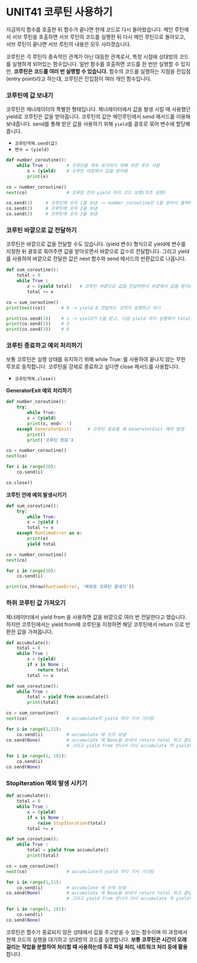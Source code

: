 # UNIT41 코루틴 사용하기
지금까지 함수를 호출한 뒤 함수가 끝나면 현재 코드로 다시 돌아왔습니다. 메인 루틴에서 서브 루틴을 호출하면 서브 루틴의 코드를 실행한 뒤 다시 메인 루틴으로 돌아오고, 서브 루틴이 끝나면 서브 루틴의 내용은 모두 사라졌습니다. 

코루틴은 각 루틴이 종속적인 관계가 아닌 대등한 관계로서, 특정 시점에 상대방의 코드를 실행하게 되어있는 함수입니다. 일반 함수를 호출하면 코드를 한 번만 실행할 수 있지만, **코루틴은 코드를 여러 번 실행할 수 있습니다.** 함수의 코드를 실행하는 지점을 진입점(entry point)라고 하는데, 코루틴은 진입점이 여러 개인 함수입니다. 

### 코루틴에 값 보내기 

코루틴은 제너레이터의 특별한 형태입니다. 제너레이터에서 값을 발생 시킬 때 사용했던 yield로 코루틴은 값을 받아옵니다. 코루틴의 값은 메인루틴에서 send 메서드를 이용해 보내줍니다. send를 통해 받은 값을 사용하기 위해 `yield`를 괄호로 묶어 변수에 할당해줍니다. 
- `코루틴객체.send(값)`
- `변수 = (yield)` 

```python
def number_coroutine():
	while True :       # 코루틴을 계속 유지하기 위해 무한 루프 사용
		x = (yield)    # 코루틴 바깥에서 값을 받아옴
		print(x)

co = number_coroutine()
next(co)               # 코루틴 안의 yield 까지 코드 실행(최초 실행)

co.send(1)     # 코루틴에 숫자 1을 보냄 -> number_coroutine은 1을 받아서 출력하고 다시 yield에서 대기
co.send(2)     # 코루틴에 숫자 2을 보냄
co.send(3)     # 코루틴에 숫자 3을 보냄
```

### 코루틴 바깥으로 값 전달하기 
코루틴은 바깥으로 값을 전달할 수도 있습니다. (yield 변수) 형식으로 yield에 변수를 지정한 뒤 괄호로 묶어주면 값을 받아오면서 바깥으로 값ㅇ르 전달합니다. 그리고 yield를 사용하여 바깥으로 전달한 값은 next 함수와 send 메서드의 반환값으로 나옵니다. 

```python
def sum_coroutine():
	total = 0
	while True :
		x = (yield total)   # 코루틴 바깥으로 값을 전달하면서 바깥에서 값을 받아옴
		total += x

co = sum_coroutine()
print(next(co))      # 0 -> yield 0 전달하는 것까지 실행하고 대기

print(co.send(1))    # 1 -> yield가 1을 받고, 다음 yield 까지 실행해서 total 값 전달
print(co.send(2))    # 3
print(co.send(3))    # 6
```

### 코루틴 종료하고 예외 처리하기 
보통 코루틴은 실행 상태를 유지하기 위해 while True: 를 사용하여 끝나지 않는 무한 루프로 동작합니다. 코루틴을 강제로 종료하고 싶다면 close 메서드를 사용합니다. 
- `코루틴객체.close()`

**GeneratorExit 예외 처리하기**
```python
def number_coroutine():
	try:
		while True:
		x = (yield)
		print(x, end=' ')
	except GeneratorExit:      # 코루틴 종료될 때 GeneratorExit 예외 발생
		print()
		print('코루틴 종료')

co = number_coroutine()
next(co)

for i in range(20):
	co.send(i)

co.close()
```

**코루틴 안에 예외 발생시키기**
```python
def sum_coroutine():
	try:
		while True:
		x = (yield )
		total += x
	except RuntimeError as e:      
		print(e)
		yield total

co = number_coroutine()
next(co)

for i in range(20):
	co.send(i)

print(co.throw(RuntimeError, '예외로 코루틴 끝내기'))
```

### 하위 코루틴 값 가져오기
제너레이터에서 yield from 을 사용하면 값을 바깥으로 여러 번 전달한다고 했습니다. 하지만 코루틴에서는 yield from에 코루틴을 지정하면 해당 코루틴에서 return 으로 반환한 값을 가져옵니다. 

```python
def accumulate():
	total = 0
	while True :
		x = (yield)
		if x is None :
			return total
		total += x

def sum_coroutine():
	while True :
		total = yield from accumulate()
		print(total)

co = sum_coroutine()
next(co)               # accumulate의 yield 까지 가서 기다림

for i in range(1,11):
	co.send(i)         # accumulate 에 숫자 보냄
co.send(None)          # accumulate 에 None을 보내서 return total 하고 끝남
                       # 그리고 yield from 만나서 다시 accumulate 의 yield에서 대기

for i in range(1, 101):
	co.send(i)
co.send(None)
```

### StopIteration 예외 발생 시키기
```python
def accumulate():
	total = 0
	while True :
		x = (yield)
		if x is None :
			raise StopIteration(total)
		total += x

def sum_coroutine():
	while True :
		total = yield from accumulate()
		print(total)

co = sum_coroutine()
next(co)               # accumulate의 yield 까지 가서 기다림

for i in range(1,11):
	co.send(i)         # accumulate 에 숫자 보냄
co.send(None)          # accumulate 에 None을 보내서 return total 하고 끝남
                       # 그리고 yield from 만나서 다시 accumulate 의 yield에서 대기

for i in range(1, 101):
	co.send(i)
co.send(None)
```


코루틴은 함수가 종료되지 않은 상태에서 값을 주고받을 수 있는 함수이며 이 과정에서 현재 코드의 실행을 대기하고 상대방의 코드를 실행합니다. **보통 코루틴은 시간이 오래 걸리는 작업을 분할하여 처리할 때 사용하는데 주로 파일 처리, 네트워크 처리 등에 활용**합니다. 